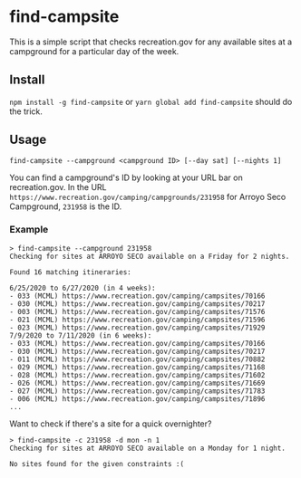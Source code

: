 # find-campsite

This is a simple script that checks recreation.gov for any available sites at a campground for a particular day of the week.

## Install

`npm install -g find-campsite` or `yarn global add find-campsite` should do the trick.

## Usage

`find-campsite --campground <campground ID> [--day sat] [--nights 1]`

You can find a campground's ID by looking at your URL bar on recreation.gov. In the URL `https://www.recreation.gov/camping/campgrounds/231958` for Arroyo Seco Campground, `231958` is the ID.

### Example

```
> find-campsite --campground 231958
Checking for sites at ARROYO SECO available on a Friday for 2 nights.

Found 16 matching itineraries:

6/25/2020 to 6/27/2020 (in 4 weeks):
- 033 (MCML) https://www.recreation.gov/camping/campsites/70166
- 030 (MCML) https://www.recreation.gov/camping/campsites/70217
- 003 (MCML) https://www.recreation.gov/camping/campsites/71576
- 021 (MCML) https://www.recreation.gov/camping/campsites/71596
- 023 (MCML) https://www.recreation.gov/camping/campsites/71929
7/9/2020 to 7/11/2020 (in 6 weeks):
- 033 (MCML) https://www.recreation.gov/camping/campsites/70166
- 030 (MCML) https://www.recreation.gov/camping/campsites/70217
- 011 (MCML) https://www.recreation.gov/camping/campsites/70882
- 029 (MCML) https://www.recreation.gov/camping/campsites/71168
- 028 (MCML) https://www.recreation.gov/camping/campsites/71602
- 026 (MCML) https://www.recreation.gov/camping/campsites/71669
- 027 (MCML) https://www.recreation.gov/camping/campsites/71783
- 006 (MCML) https://www.recreation.gov/camping/campsites/71896
...
```

Want to check if there's a site for a quick overnighter?

```
> find-campsite -c 231958 -d mon -n 1
Checking for sites at ARROYO SECO available on a Monday for 1 night.

No sites found for the given constraints :(
```
